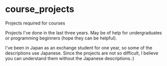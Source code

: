 # course_projects
Projects required for courses

Projects I've done in the last three years.
May be of help for undergraduates or programming beginners (hope they can be helpful).  

I've been in Japan as an exchange student for one year, so some of the descriptions use Japanese. 
Since the projects are not so difficult, I believe you can understand them without the Japanese descriptions.:)
